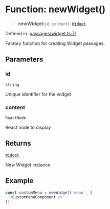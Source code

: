 # Function: newWidget()

> **newWidget**(`id`, `content`): [`Widget`](../classes/Widget.md)

Defined in: [passages/widget.ts:71](https://github.com/laruss/react-text-game/blob/9170bd136d7f37dbbee8bf6f71732f065efa0401/packages/core/src/passages/widget.ts#L71)

Factory function for creating Widget passages.

## Parameters

### id

`string`

Unique identifier for the widget

### content

`ReactNode`

React node to display

## Returns

[`Widget`](../classes/Widget.md)

New Widget instance

## Example

```typescript
const customMenu = newWidget('menu', (
  <CustomMenuComponent />
));
```
